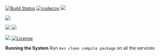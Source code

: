 [![Build Status](https://travis-ci.org/stackroute/ibm-wave5-I2PS.svg?branch=v1.0.1)](https://travis-ci.org/stackroute/ibm-wave5-I2PS)
[![codecov](https://codecov.io/gh/stackroute/ibm-wave5-I2PS/branch/v1.0.1/graph/badge.svg)](https://codecov.io/gh/stackroute/ibm-wave5-I2PS)
![](https://img.shields.io/codecov/c/github/stackroute/ibm-wave5-I2PS/master.svg?style=flat)

![](https://img.shields.io/github/issues/stackroute/ibm-wave5-I2PS.svg?style=popout)

![](https://img.shields.io/github/contributors/stackroute/ibm-wave5-I2PS.svg?style=popout)
![](https://img.shields.io/github/last-commit/stackroute/ibm-wave5-I2PS/master.svg?style=popout)

![](https://img.shields.io/github/repo-size/stackroute/ibm-wave5-I2PS.svg?style=popout)
[![License](https://img.shields.io/badge/License-Apache%202.0-blue.svg)](https://opensource.org/licenses/Apache-2.0)

****Running the System****
Run ```mvn clean compile package``` on all the services
